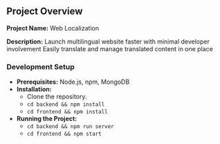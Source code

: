 ## Project Overview
**Project Name:** Web Localization

**Description:** Launch multilingual website faster with minimal developer involvement Easily translate and manage translated content in one place



### Development Setup
* **Prerequisites:** Node.js, npm, MongoDB
* **Installation:**
  * Clone the repository.
  * `cd backend && npm install`
  * `cd frontend && npm install`
* **Running the Project:**
  * `cd backend && npm run server`
  * `cd frontend && npm start`
